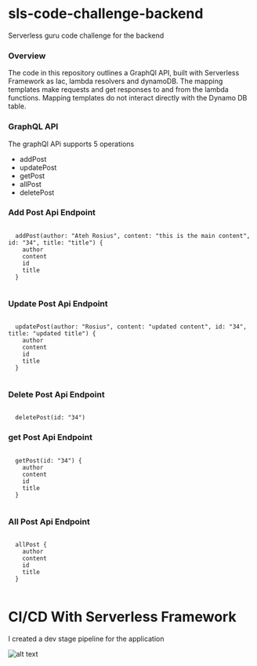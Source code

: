 # sls-code-challenge-backend
Serverless guru code challenge for the backend

### Overview
The code in this repository  outlines a GraphQl API, built with Serverless Framework as Iac, lambda resolvers and dynamoDB. 
The mapping templates make requests and get responses to and from the lambda functions. Mapping templates do not interact directly with the Dynamo DB table.

### GraphQL API
The graphQl APi supports 5 operations
- addPost
- updatePost
- getPost
- allPost
- deletePost

### Add Post Api Endpoint
```

  addPost(author: "Ateh Rosius", content: "this is the main content", id: "34", title: "title") {
    author
    content
    id
    title
  }


```
### Update Post Api Endpoint

```

  updatePost(author: "Rosius", content: "updated content", id: "34", title: "updated title") {
    author
    content
    id
    title
  }


```
### Delete Post Api Endpoint

```

  deletePost(id: "34") 

```

### get Post Api Endpoint

```

  getPost(id: "34") {
    author
    content
    id
    title
  }


```

### All Post Api Endpoint

```

  allPost {
    author
    content
    id
    title
  }


```

# CI/CD With Serverless Framework
I created a dev stage pipeline for the application


![alt text](https://raw.githubusercontent.com/trey-rosius/sls-code-challenge-backend/blob/master/Screen%20Shot%202021-05-30%20at%2021.27.07.png)


